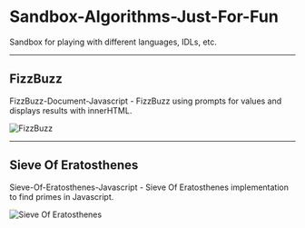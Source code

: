 # Sandbox-Algorithms-Just-For-Fun
Sandbox for playing with different languages, IDLs, etc.
_____

## FizzBuzz
FizzBuzz-Document-Javascript - FizzBuzz using prompts for values and displays results with innerHTML.

![FizzBuzz](https://github.com/srbrettle/Sandbox-Just-For-Fun/blob/master/FizzBuzz-Document-Javascript/FizzBuzz.PNG)
_____
## Sieve Of Eratosthenes
Sieve-Of-Eratosthenes-Javascript - Sieve Of Eratosthenes implementation to find primes in Javascript.

![Sieve Of Eratosthenes](https://github.com/srbrettle/Sandbox-Just-For-Fun/blob/master/Sieve-Of-Eratosthenes-Javascript/SieveOfEratosthenes.PNG)
